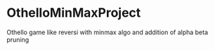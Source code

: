 # OthelloMinMaxProject
Othello game like reversi with minmax algo and addition of alpha beta pruning 
